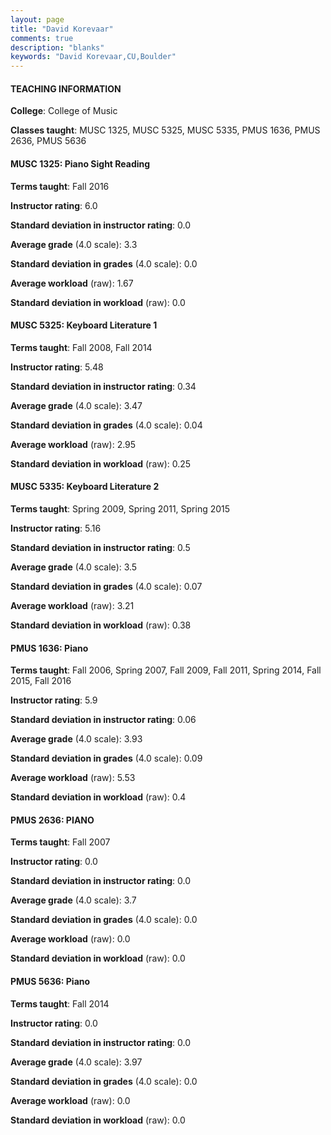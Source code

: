 ```yaml
---
layout: page
title: "David Korevaar" 
comments: true
description: "blanks"
keywords: "David Korevaar,CU,Boulder"
---
```

<head>
<script src="https://ajax.googleapis.com/ajax/libs/jquery/2.1.3/jquery.min.js"></script>
<script src="https://dl.dropboxusercontent.com/s/pc42nxpaw1ea4o9/highcharts.js?dl=0"></script>
<!-- <script src="../assets/js/highcharts.js"></script> -->
<style type="text/css">@font-face {
	font-family: "Bebas Neue";
	src: url(https://www.filehosting.org/file/details/544349/BebasNeue Regular.otf) format("opentype");
	}
	h1.Bebas { 
		font-family: "Bebas Neue", Verdana, Tahoma;
	}
</style>
</head>
	   
#### TEACHING INFORMATION

**College**: College of Music

**Classes taught**: MUSC 1325, MUSC 5325, MUSC 5335, PMUS 1636, PMUS 2636, PMUS 5636

#### MUSC 1325: Piano Sight Reading

**Terms taught**: Fall 2016

**Instructor rating**: 6.0

**Standard deviation in instructor rating**: 0.0

**Average grade** (4.0 scale): 3.3

**Standard deviation in grades** (4.0 scale): 0.0

**Average workload** (raw): 1.67

**Standard deviation in workload** (raw): 0.0

#### MUSC 5325: Keyboard Literature 1

**Terms taught**: Fall 2008, Fall 2014

**Instructor rating**: 5.48

**Standard deviation in instructor rating**: 0.34

**Average grade** (4.0 scale): 3.47

**Standard deviation in grades** (4.0 scale): 0.04

**Average workload** (raw): 2.95

**Standard deviation in workload** (raw): 0.25

#### MUSC 5335: Keyboard Literature 2

**Terms taught**: Spring 2009, Spring 2011, Spring 2015

**Instructor rating**: 5.16

**Standard deviation in instructor rating**: 0.5

**Average grade** (4.0 scale): 3.5

**Standard deviation in grades** (4.0 scale): 0.07

**Average workload** (raw): 3.21

**Standard deviation in workload** (raw): 0.38

#### PMUS 1636: Piano

**Terms taught**: Fall 2006, Spring 2007, Fall 2009, Fall 2011, Spring 2014, Fall 2015, Fall 2016

**Instructor rating**: 5.9

**Standard deviation in instructor rating**: 0.06

**Average grade** (4.0 scale): 3.93

**Standard deviation in grades** (4.0 scale): 0.09

**Average workload** (raw): 5.53

**Standard deviation in workload** (raw): 0.4

#### PMUS 2636: PIANO

**Terms taught**: Fall 2007

**Instructor rating**: 0.0

**Standard deviation in instructor rating**: 0.0

**Average grade** (4.0 scale): 3.7

**Standard deviation in grades** (4.0 scale): 0.0

**Average workload** (raw): 0.0

**Standard deviation in workload** (raw): 0.0

#### PMUS 5636: Piano

**Terms taught**: Fall 2014

**Instructor rating**: 0.0

**Standard deviation in instructor rating**: 0.0

**Average grade** (4.0 scale): 3.97

**Standard deviation in grades** (4.0 scale): 0.0

**Average workload** (raw): 0.0

**Standard deviation in workload** (raw): 0.0

